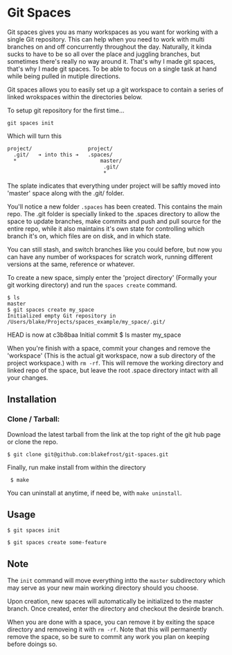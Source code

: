 # Git Spaces

Git spaces gives you as many workspaces as you want for working with a single Git repository. This can help when you need to work with multi branches on and off concurrently throughout the day. Naturally, it kinda sucks to have to be so all over the place and juggling branches, but sometimes there's really no way around it. That's why I made git spaces, that's why I made git spaces. To be able to focus on a single task at hand while being pulled in mutiple directions.

Git spaces allows you to easily set up a git workspace to contain a series of linked wrokspaces within the directories below.

To setup git repository for the first time...

    git spaces init

Which will turn this

    project/                  project/
      .git/   ➔ into this ➔   .spaces/
      *                           master/
                                   .git/
                                   *

The splate indicates that everything under project will be saftly moved into 'master' space along with the .git/ folder.

You'll notice a new folder `.spaces` has been created. This contains the main repo. The .git folder is specially linked to the .spaces directory to allow the space to update branches, make commits and push and pull source for the entire repo, while it also maintains it's own state for controlling which branch it's on, which files are on disk, and in which state.

You can still stash, and switch branches like you could before, but now you can have any number of workspaces for scratch work, running different versions at the same, reference or whatever.

To create a new space, simply enter the 'project directory' (Formally your git working directory) and run the `spaces create` command.

    $ ls
    master
    $ git spaces create my_space
    Initialized empty Git repository in /Users/blake/Projects/spaces_example/my_space/.git/
HEAD is now at c3b8baa Initial commit
    $ ls
    master my_space

When you're finish with a space, commit your changes and remove the 'workspace' (This is the actual git workspace, now a sub directory of the project workspace.) with `rm -rf`. This will remove the working directory and linked repo of the space, but leave the root .space directory intact with all your changes.

## Installation

### Clone / Tarball:

Download the latest tarball from the link at the top right of the git hub page or clone the repo.

    $ git clone git@github.com:blakefrost/git-spaces.git

Finally, run make install from within the directory

     $ make

You can uninstall at anytime, if need be, with `make uninstall`.

## Usage

    $ git spaces init

    $ git spaces create some-feature

## Note

The `init` command will move everything intto the `master` subdirectory which may serve as your new main working directory should you choose.

Upon creation, new spaces will automatically be initialized to the master branch. Once created, enter the directory and checkout the desirde branch.

When you are done with a space, you can remove it by exiting the space directory and removeing it with `rm -rf`. Note that this will permanently remove the space, so be sure to commit any work you plan on keeping before doings so.
